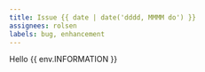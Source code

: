 ```yaml
---
title: Issue {{ date | date('dddd, MMMM do') }}
assignees: rolsen
labels: bug, enhancement
---
```

Hello {{ env.INFORMATION }}

